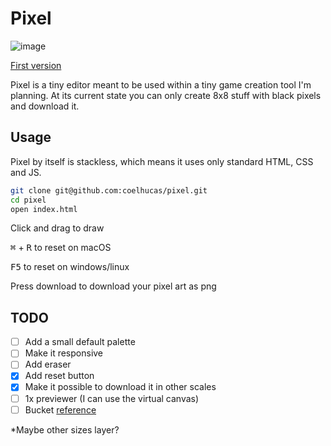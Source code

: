 # Pixel
![image](https://user-images.githubusercontent.com/28108272/138191631-0a688635-b693-4c47-b75c-f7881a145bce.png)

[First version](https://user-images.githubusercontent.com/28108272/138012642-4d242127-aa56-4949-a1db-2e905ca5c4a6.png)

Pixel is a tiny editor meant to be used within a tiny game creation tool I'm planning. At its current state you can only create 8x8 stuff with black pixels and download it.

## Usage
Pixel by itself is stackless, which means it uses only standard HTML, CSS and JS.
```bash
git clone git@github.com:coelhucas/pixel.git
cd pixel
open index.html
```

Click and drag to draw

<kbd>⌘</kbd> + <kbd>R</kbd> to reset on macOS

<kbd>F5</kbd> to reset on windows/linux

Press download to download your pixel art as png

## TODO
- [ ] Add a small default palette
- [ ] Make it responsive
- [ ] Add eraser
- [x] Add reset button
- [x] Make it possible to download it in other scales
- [ ] 1x previewer (I can use the virtual canvas)
- [ ] Bucket [reference](http://www.williammalone.com/articles/html5-canvas-javascript-paint-bucket-tool/)

*Maybe other sizes layer?
